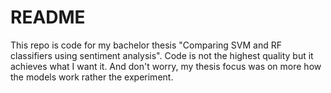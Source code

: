 # README

This repo is code for my bachelor thesis "Comparing SVM and RF classifiers using sentiment analysis". Code is not the highest quality but it achieves what I want it. And don't worry, my thesis focus was on more how the models work rather the experiment.